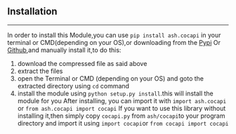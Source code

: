 ## **Installation** ##


----------
In order to install this Module,you can use `pip install ash.cocapi` in your terminal or CMD(depending on your OS),or downloading from the [Pypi](https://pypi.python.org/pypi?name=ash.cocapi&:action=display) Or [Github](https://github.com/madl-ash/Ash.CoCAPI),and manually install it,to do this:

 1. download the compressed file as said above
 2. extract the files
 3. open the Terminal or CMD (depending on your OS) and goto the extracted directory using `cd` command
 4. install the module using `python setup.py install`.this will install the module for you
 After installing, you can import it with `import ash.cocapi` or `from ash.cocapi import cocapi`
If you want to use this library without installing it,then simply copy `cocapi.py` from `ash/cocapi`to your program directory and import it using `import cocapi`or `from cocapi import cocapi`

